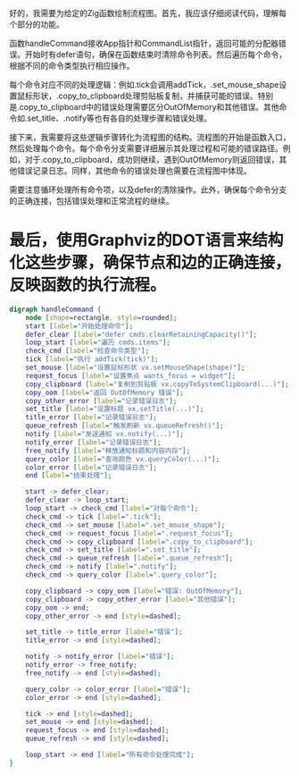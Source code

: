 好的，我需要为给定的Zig函数绘制流程图。首先，我应该仔细阅读代码，理解每个部分的功能。

函数handleCommand接收App指针和CommandList指针，返回可能的分配器错误。开始时有defer语句，确保在函数结束时清除命令列表。然后遍历每个命令，根据不同的命令类型执行相应操作。

每个命令对应不同的处理逻辑：例如.tick会调用addTick，.set_mouse_shape设置鼠标形状，.copy_to_clipboard处理剪贴板复制，并捕获可能的错误。特别是.copy_to_clipboard中的错误处理需要区分OutOfMemory和其他错误。其他命令如.set_title、.notify等也有各自的处理步骤和错误处理。

接下来，我需要将这些逻辑步骤转化为流程图的结构。流程图的开始是函数入口，然后处理每个命令。每个命令分支需要详细展示其处理过程和可能的错误路径。例如，对于.copy_to_clipboard，成功则继续，遇到OutOfMemory则返回错误，其他错误记录日志。同样，其他命令的错误处理也需要在流程图中体现。

需要注意循环处理所有命令项，以及defer的清除操作。此外，确保每个命令分支的正确连接，包括错误处理和正常流程的继续。

最后，使用Graphviz的DOT语言来结构化这些步骤，确保节点和边的正确连接，反映函数的执行流程。
================================================
```dot
digraph handleCommand {
    node [shape=rectangle, style=rounded];
    start [label="开始处理命令"];
    defer_clear [label="defer cmds.clearRetainingCapacity()"];
    loop_start [label="遍历 cmds.items"];
    check_cmd [label="检查命令类型"];
    tick [label="执行 addTick(tick)"];
    set_mouse [label="设置鼠标形状 vx.setMouseShape(shape)"];
    request_focus [label="设置焦点 wants_focus = widget"];
    copy_clipboard [label="复制到剪贴板 vx.copyToSystemClipboard(...)"];
    copy_oom [label="返回 OutOfMemory 错误"];
    copy_other_error [label="记录错误日志"];
    set_title [label="设置标题 vx.setTitle(...)"];
    title_error [label="记录错误日志"];
    queue_refresh [label="触发刷新 vx.queueRefresh()"];
    notify [label="发送通知 vx.notify(...)"];
    notify_error [label="记录错误日志"];
    free_notify [label="释放通知标题和内容内存"];
    query_color [label="查询颜色 vx.queryColor(...)"];
    color_error [label="记录错误日志"];
    end [label="结束处理"];

    start -> defer_clear;
    defer_clear -> loop_start;
    loop_start -> check_cmd [label="对每个命令"];
    check_cmd -> tick [label=".tick"];
    check_cmd -> set_mouse [label=".set_mouse_shape"];
    check_cmd -> request_focus [label=".request_focus"];
    check_cmd -> copy_clipboard [label=".copy_to_clipboard"];
    check_cmd -> set_title [label=".set_title"];
    check_cmd -> queue_refresh [label=".queue_refresh"];
    check_cmd -> notify [label=".notify"];
    check_cmd -> query_color [label=".query_color"];

    copy_clipboard -> copy_oom [label="错误: OutOfMemory"];
    copy_clipboard -> copy_other_error [label="其他错误"];
    copy_oom -> end;
    copy_other_error -> end [style=dashed];

    set_title -> title_error [label="错误"];
    title_error -> end [style=dashed];

    notify -> notify_error [label="错误"];
    notify_error -> free_notify;
    free_notify -> end [style=dashed];

    query_color -> color_error [label="错误"];
    color_error -> end [style=dashed];

    tick -> end [style=dashed];
    set_mouse -> end [style=dashed];
    request_focus -> end [style=dashed];
    queue_refresh -> end [style=dashed];

    loop_start -> end [label="所有命令处理完成"];
}
```